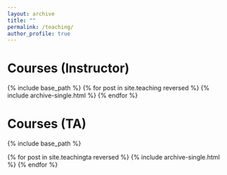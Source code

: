 ```yaml
---
layout: archive
title: ""
permalink: /teaching/
author_profile: true
---
```


Courses (Instructor)
======
  {% include base_path %}
{% for post in site.teaching reversed %}
  {% include archive-single.html %}
{% endfor %}

Courses (TA)
======
 {% include base_path %}
 
{% for post in site.teachingta reversed %}
  {% include archive-single.html %}
{% endfor %}


 <!---
  

 
  --->